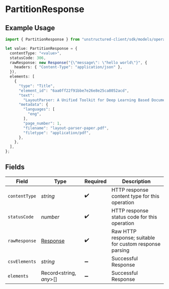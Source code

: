 # PartitionResponse

## Example Usage

```typescript
import { PartitionResponse } from "unstructured-client/sdk/models/operations";

let value: PartitionResponse = {
  contentType: "<value>",
  statusCode: 306,
  rawResponse: new Response("{\"message\": \"hello world\"}", {
    headers: { "Content-Type": "application/json" },
  }),
  elements: [
    {
      "type": "Title",
      "element_id": "6aa0ff22f91bbe7e26e8e25ca8052acd",
      "text":
        "LayoutParser: A Unified Toolkit for Deep Learning Based Document Image Analysis",
      "metadata": {
        "languages": [
          "eng",
        ],
        "page_number": 1,
        "filename": "layout-parser-paper.pdf",
        "filetype": "application/pdf",
      },
    },
  ],
};
```

## Fields

| Field                                                                 | Type                                                                  | Required                                                              | Description                                                           |
| --------------------------------------------------------------------- | --------------------------------------------------------------------- | --------------------------------------------------------------------- | --------------------------------------------------------------------- |
| `contentType`                                                         | *string*                                                              | :heavy_check_mark:                                                    | HTTP response content type for this operation                         |
| `statusCode`                                                          | *number*                                                              | :heavy_check_mark:                                                    | HTTP response status code for this operation                          |
| `rawResponse`                                                         | [Response](https://developer.mozilla.org/en-US/docs/Web/API/Response) | :heavy_check_mark:                                                    | Raw HTTP response; suitable for custom response parsing               |
| `csvElements`                                                         | *string*                                                              | :heavy_minus_sign:                                                    | Successful Response                                                   |
| `elements`                                                            | Record<string, *any*>[]                                               | :heavy_minus_sign:                                                    | Successful Response                                                   |
